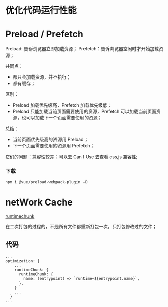 # 优化代码运行性能

# Preload / Prefetch

Preload: 告诉浏览器立即加载资源；
Prefetch：告诉浏览器空闲时才开始加载资源；

共同点：

- 都只会加载资源，并不执行；
- 都有缓存；

区别：

- Preload 加载优先级高，Prefetch 加载优先级低；
- Preload 只能加载当前页面需要使用的资源，Prefetch 可以加载当前页面资源，也可以加载下一个页面需要使用的资源；

总结：

- 当前页面优先级高的资源用 Preload；
- 下一个页面需要使用的资源用 Prefetch；

它们的问题：兼容性较差；可以去 Can I Use 去查看 css,js 兼容性;

### 下载

```
npm i @vue/preload-webpack-plugin -D
```

# netWork Cache

[runtimechunk](https://webpack.docschina.org/configuration/optimization/#optimizationruntimechunk)

在二次打包的过程的，不是所有文件都重新打包一次，只打包修改过的文件；

## 代码

```
...
optimization: {
    ...
    runtimeChunk: {
      runtimeChunk: {
        name: (entrypoint) => `runtime~${entrypoint.name}`,
      },
    }
    ...
  }
...
```
